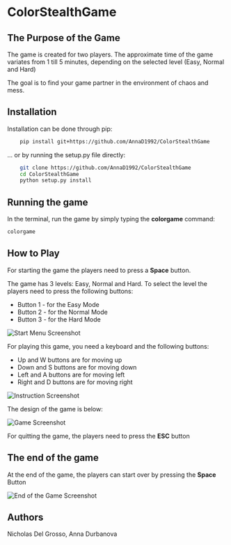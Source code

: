 # ColorStealthGame 
## The Purpose of the Game
The game is created for two players. The approximate time of the game variates from 1 till 5 minutes, depending on the selected level (Easy, Normal and Hard)

The goal is to find your game partner in the environment of chaos and mess.

## Installation

Installation can be done through pip:

```bash
    pip install git+https://github.com/AnnaD1992/ColorStealthGame
```

... or by running the setup.py file directly:

```bash
    git clone https://github.com/AnnaD1992/ColorStealthGame
    cd ColorStealthGame
    python setup.py install
```

## Running the game

In the terminal, run the game by simply typing the **colorgame** command:

```bash
colorgame
```

## How to Play

For starting the game the players need to press a <strong>Space</strong> button.

The game has 3 levels: Easy, Normal and Hard. To select the level the players need to press the following buttons: 
- Button 1 - for the Easy Mode
- Button 2 - for the Normal Mode
- Button 3 - for the Hard Mode

![Start Menu Screenshot](Images/StartGame.png)


For playing this game, you need a keyboard and the following buttons:
- Up and W buttons are for moving up
- Down and S buttons are for moving down
- Left and A buttons are for moving left
- Right and D buttons are for moving right

![Instruction Screenshot](Images/Instuctions.png)

The design of the game is below:

![Game Screenshot](Images/Game.png)

For quitting the game, the players need to press the <strong>ESC</strong> button


## The end of the game

At the end of the game, the players can start over by pressing the <strong>Space</strong> Button

![End of the Game Screenshot](Images/WinMessage.png)

## Authors
Nicholas Del Grosso,
Anna Durbanova
